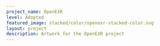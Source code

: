 ```yaml
---
project_name: OpenEXR
level: Adopted
featured_image: stacked/color/openexr-stacked-color.svg
layout: project
description: Artwork for the OpenEXR project
---
```


